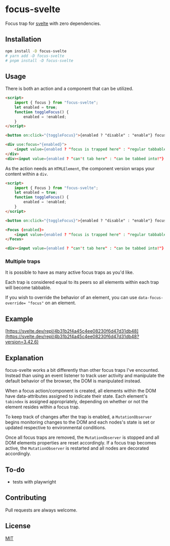 # focus-svelte

Focus trap for [svelte](https://svelte.dev/) with zero dependencies.

## Installation

```bash
npm install -D focus-svelte
# yarn add -D focus-svelte
# pnpm install -D focus-svelte
```

## Usage

There is both an action and a component that can be utilized.

```html
<script>
	import { focus } from "focus-svelte";
	let enabled = true;
	function toggleFocus() {
		enabled = !enabled;
	}
</script>

<button on:click="{toggleFocus}">{enabled ? "disable" : "enable"} focus</button>

<div use:focus="{enabled}">
	<input value={enabled ? "focus is trapped here" : "regular tabbable input"} />
</div>
<div><input value={enabled ? "can't tab here" : "can be tabbed into!"} /></div>
```

As the action needs an `HTMLElement`, the component version wraps your content within a `div`.

```html
<script>
	import { Focus } from "focus-svelte";
	let enabled = true;
	function toggleFocus() {
		enabled = !enabled;
	}
</script>

<button on:click="{toggleFocus}">{enabled ? "disable" : "enable"} focus</button>

<Focus {enabled}>
	<input value={enabled ? "focus is trapped here" : "regular tabbable input"} />
</Focus>

<div><input value={enabled ? "can't tab here" : "can be tabbed into!"} /></div>
```

### Multiple traps

It is possible to have as many active focus traps as you'd like.

Each trap is considered equal to its peers so all elements within each trap will become tabbable.

If you wish to override the behavior of an element, you can use `data-focus-override= "focus"` on an element.

## Example

[https://svelte.dev/repl/4b31b2f4a45c4ee08230f6d47d31db48](https://svelte.dev/repl/4b31b2f4a45c4ee08230f6d47d31db48?version=3.42.6)

## Explanation

focus-svelte works a bit differently than other focus traps I've encounted.
Instead than using an event listener to track user activity and manipulate the
default behavior of the browser, the DOM is manipulated instead.

When a focus action/component is created, all elements within the DOM have data-attributes assigned to indicate their state.
Each element's `tabindex` is assigned appropriately, depending on whether or not the element resides within a focus trap.

To keep track of changes after the trap is enabled, a `MutationObserver` begins monitoring changes to the DOM and each nodes's state
is set or updated respective to environmental conditions.

Once all focus traps are removed, the `MutationObserver` is stopped and all DOM elements properties are reset accordingly.
If a focus trap becomes active, the `MutationObserver` is restarted and all nodes are decorated accordingly.

## To-do

- tests with playwright

## Contributing

Pull requests are always welcome.

## License

[MIT](https://choosealicense.com/licenses/mit/)
